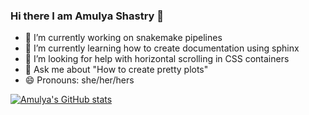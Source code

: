 ### Hi there I am Amulya Shastry 👋


- 🔭 I’m currently working on snakemake pipelines
- 🌱 I’m currently learning how to create documentation using sphinx
- 🤔 I’m looking for help with horizontal scrolling in CSS containers
- 💬 Ask me about "How to create pretty plots"
- 😄 Pronouns: she/her/hers


[![Amulya's GitHub stats](https://github-readme-stats.vercel.app/api?username=Ashastry2&theme=chartreuse-dark)](https://github.com/Ashastry2/github-readme-stats)


